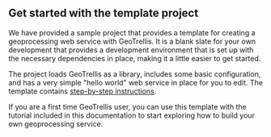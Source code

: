 ## Get started with the template project

We have provided a sample project that provides a template for creating a 
geoprocessing web service with GeoTrellis. It is a blank slate for your own
development that provides a development environment that is set up with the
necessary dependencies in place, making it a little easier to get started.

The project loads GeoTrellis as a library, includes some basic configuration,
and has a very simple "hello world" web service in place for you to edit.
The template contains [step-by-step instructions](https://github.com/azavea/geotrellis-template).

If you are a first time GeoTrellis user, you can use this template with the
tutorial included in this documentation to start exploring how to build your
own geoprocessing service.
